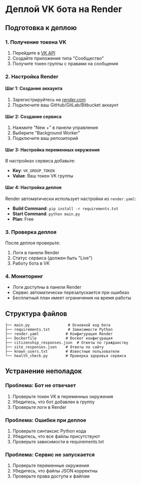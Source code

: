 # Деплой VK бота на Render

## Подготовка к деплою

### 1. Получение токена VK
1. Перейдите в [VK API](https://vk.com/dev)
2. Создайте приложение типа "Сообщество"
3. Получите токен группы с правами на сообщения

### 2. Настройка Render

#### Шаг 1: Создание аккаунта
1. Зарегистрируйтесь на [render.com](https://render.com)
2. Подключите ваш GitHub/GitLab/Bitbucket аккаунт

#### Шаг 2: Создание сервиса
1. Нажмите "New +" в панели управления
2. Выберите "Background Worker"
3. Подключите ваш репозиторий

#### Шаг 3: Настройка переменных окружения
В настройках сервиса добавьте:
- **Key**: `VK_GROUP_TOKEN`
- **Value**: Ваш токен VK группы

#### Шаг 4: Настройка деплоя
Render автоматически использует настройки из `render.yaml`:
- **Build Command**: `pip install -r requirements.txt`
- **Start Command**: `python main.py`
- **Plan**: Free

### 3. Проверка деплоя

После деплоя проверьте:
1. Логи в панели Render
2. Статус сервиса (должен быть "Live")
3. Работу бота в VK

### 4. Мониторинг

- Логи доступны в панели Render
- Сервис автоматически перезапускается при ошибках
- Бесплатный план имеет ограничения на время работы

## Структура файлов

```
├── main.py                 # Основной код бота
├── requirements.txt        # Зависимости Python
├── render.yaml            # Конфигурация Render
├── Dockerfile             # Docker конфигурация
├── citizenship_responses.json  # Ответы по гражданству
├── site_responses.json    # Ответы по сайту
├── known_users.txt        # Известные пользователи
└── health_check.py        # Проверка здоровья сервиса
```

## Устранение неполадок

### Проблема: Бот не отвечает
1. Проверьте токен VK в переменных окружения
2. Убедитесь, что бот добавлен в группу
3. Проверьте логи в Render

### Проблема: Ошибки при деплое
1. Проверьте синтаксис Python кода
2. Убедитесь, что все файлы присутствуют
3. Проверьте зависимости в requirements.txt

### Проблема: Сервис не запускается
1. Проверьте переменные окружения
2. Убедитесь, что файлы JSON корректны
3. Проверьте права доступа к файлам 